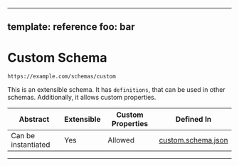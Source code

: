 
---
template: reference
foo: bar
---

# Custom Schema

```
https://example.com/schemas/custom
```

This is an extensible schema. It has `definitions`, that can be used in other schemas. Additionally, it allows custom properties.

| Abstract | Extensible | Custom Properties | Defined In |
|----------|------------|-------------------|------------|
| Can be instantiated | Yes | Allowed | [custom.schema.json](custom.schema.json) |

---